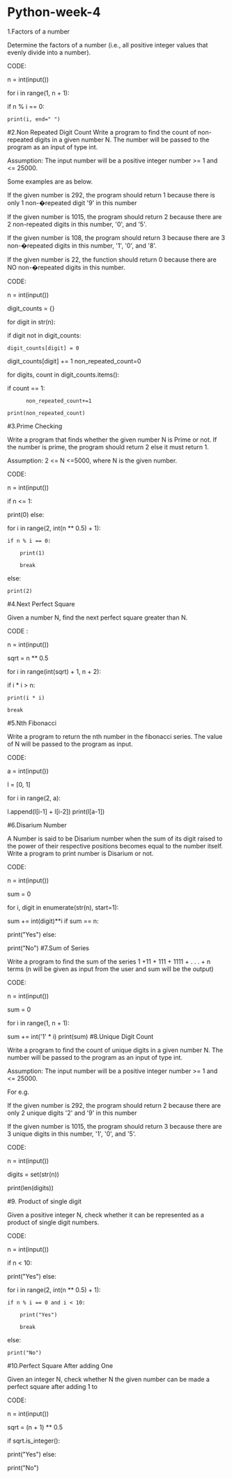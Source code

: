 # Python-week-4
1.Factors of a number

Determine the factors of a number (i.e., all positive integer values that evenly divide into a number).

CODE:

n = int(input())

for i in range(1, n + 1):

if n % i == 0:

    print(i, end=" ")
  #2.Non Repeated Digit Count
Write a program to find the count of non-repeated digits in a given number N. The number will be passed to the program as an input of type int.

Assumption: The input number will be a positive integer number >= 1 and <= 25000.

Some examples are as below.

If the given number is 292, the program should return 1 because there is only 1 non-�repeated digit '9' in this number

If the given number is 1015, the program should return 2 because there are 2 non-repeated digits in this number, '0', and '5'.

If the given number is 108, the program should return 3 because there are 3 non-�repeated digits in this number, '1', '0', and '8'.

If the given number is 22, the function should return 0 because there are NO non-�repeated digits in this number.

CODE:

n = int(input())

digit_counts = {}

for digit in str(n):

if digit not in digit_counts:

    digit_counts[digit] = 0

digit_counts[digit] += 1
non_repeated_count=0

for digits, count in digit_counts.items():

if  count == 1:

          non_repeated_count+=1

    print(non_repeated_count)
#3.Prime Checking

Write a program that finds whether the given number N is Prime or not. If the number is prime, the program should return 2 else it must return 1.

Assumption: 2 <= N <=5000, where N is the given number.

CODE:

n = int(input())

if n <= 1:

print(0)
else:

for i in range(2, int(n ** 0.5) + 1):

    if n % i == 0:

        print(1)

        break

else:

    print(2)
#4.Next Perfect Square

Given a number N, find the next perfect square greater than N.

CODE :

n = int(input())

sqrt = n ** 0.5

for i in range(int(sqrt) + 1, n + 2):

if i * i > n:

    print(i * i)

    break
#5.Nth Fibonacci

Write a program to return the nth number in the fibonacci series. The value of N will be passed to the program as input.

CODE:

a = int(input())

l = [0, 1]

for i in range(2, a):

l.append(l[i-1] + l[i-2])
print(l[a-1])

#6.Disarium Number

A Number is said to be Disarium number when the sum of its digit raised to the power of their respective positions becomes equal to the number itself. Write a program to print number is Disarium or not.

CODE:

n = int(input())

sum = 0

for i, digit in enumerate(str(n), start=1):

sum += int(digit)**i
if sum == n:

print("Yes")
else:

print("No")
#7.Sum of Series

Write a program to find the sum of the series 1 +11 + 111 + 1111 + . . . + n terms (n will be given as input from the user and sum will be the output)

CODE:

n = int(input())

sum = 0

for i in range(1, n + 1):

sum += int('1' * i)
print(sum) #8.Unique Digit Count

Write a program to find the count of unique digits in a given number N. The number will be passed to the program as an input of type int.

Assumption: The input number will be a positive integer number >= 1 and <= 25000.

For e.g.

If the given number is 292, the program should return 2 because there are only 2 unique digits '2' and '9' in this number

If the given number is 1015, the program should return 3 because there are 3 unique digits in this number, '1', '0', and '5'.

CODE:

n = int(input())

digits = set(str(n))

print(len(digits))

#9. Product of single digit

Given a positive integer N, check whether it can be represented as a product of single digit numbers.

CODE:

n = int(input())

if n < 10:

print("Yes")
else:

for i in range(2, int(n ** 0.5) + 1):

    if n % i == 0 and i < 10:

        print("Yes")

        break

else:

    print("No")
#10.Perfect Square After adding One

Given an integer N, check whether N the given number can be made a perfect square after adding 1 to

CODE:

n = int(input())

sqrt = (n + 1) ** 0.5

if sqrt.is_integer():

print("Yes")
else:

print("No")
